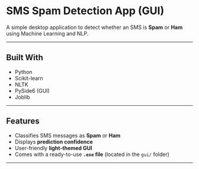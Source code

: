 # **SMS Spam Detection App (GUI)**

A simple desktop application to detect whether an SMS is **Spam** or **Ham** using Machine Learning and NLP.

---

## **Built With**
- Python  
- Scikit-learn  
- NLTK  
- PySide6 (GUI)  
- Joblib  

---

## **Features**
- Classifies SMS messages as **Spam** or **Ham**  
- Displays **prediction confidence**  
- User-friendly **light-themed GUI**  
- Comes with a ready-to-use **`.exe` file** (located in the `gui/` folder)

---

